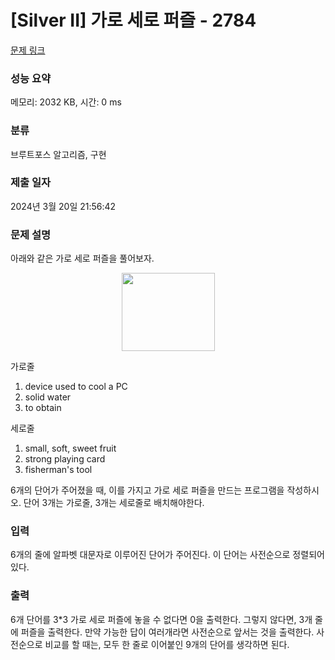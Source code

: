 # [Silver II] 가로 세로 퍼즐 - 2784 

[문제 링크](https://www.acmicpc.net/problem/2784) 

### 성능 요약

메모리: 2032 KB, 시간: 0 ms

### 분류

브루트포스 알고리즘, 구현

### 제출 일자

2024년 3월 20일 21:56:42

### 문제 설명

<p>아래와 같은 가로 세로 퍼즐을 풀어보자.</p>

<p style="text-align: center;"><img alt="" src="https://upload.acmicpc.net/45bdf75b-0280-4ae5-94b3-f91e742dc1e2/-/preview/" style="width: 149px; height: 125px;"></p>

<p>가로줄</p>

<ol>
	<li>device used to cool a PC</li>
	<li>solid water</li>
	<li>to obtain</li>
</ol>

<p>세로줄</p>

<ol>
	<li>small, soft, sweet fruit</li>
	<li>strong playing card</li>
	<li>fisherman's tool</li>
</ol>

<p>6개의 단어가 주어졌을 때, 이를 가지고 가로 세로 퍼즐을 만드는 프로그램을 작성하시오. 단어 3개는 가로줄, 3개는 세로줄로 배치해야한다.</p>

### 입력 

 <p>6개의 줄에 알파벳 대문자로 이루어진 단어가 주어진다. 이 단어는 사전순으로 정렬되어 있다.</p>

### 출력 

 <p>6개 단어를 3*3 가로 세로 퍼즐에 놓을 수 없다면 0을 출력한다. 그렇지 않다면, 3개 줄에 퍼즐을 출력한다. 만약 가능한 답이 여러개라면 사전순으로 앞서는 것을 출력한다. 사전순으로 비교를 할 때는, 모두 한 줄로 이어붙인 9개의 단어를 생각하면 된다.</p>

